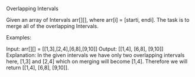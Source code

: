 Overlapping Intervals

Given an array of Intervals arr[][], where arr[i] = [starti, endi]. The task is to merge all of the overlapping Intervals.

Examples:

Input: arr[][] = [[1,3],[2,4],[6,8],[9,10]]
Output: [[1,4], [6,8], [9,10]]
Explanation: In the given intervals we have only two overlapping intervals here, [1,3] and [2,4] which on merging will become [1,4]. Therefore we will return [[1,4], [6,8], [9,10]].

